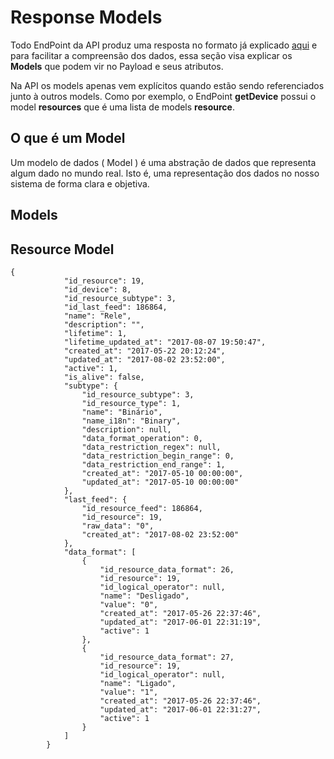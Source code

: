 # Response Models

Todo EndPoint da API produz uma resposta no formato já explicado [aqui](request-response.html) e para facilitar a compreensão dos dados, essa seção visa explicar os **Models** que podem vir no Payload e seus atributos.

Na API os models apenas vem explícitos quando estão sendo referenciados junto à outros models. Como por exemplo, o EndPoint **getDevice** possui o model **resources** que é uma lista de models **resource**.

## O que é um Model

Um modelo de dados ( Model ) é uma abstração de dados que representa algum dado no mundo real. Isto é, uma representação dos dados no nosso sistema de forma clara e objetiva.

Models
-----------------

## Resource Model

```
{
            "id_resource": 19,
            "id_device": 8,
            "id_resource_subtype": 3,
            "id_last_feed": 186864,
            "name": "Rele",
            "description": "",
            "lifetime": 1,
            "lifetime_updated_at": "2017-08-07 19:50:47",
            "created_at": "2017-05-22 20:12:24",
            "updated_at": "2017-08-02 23:52:00",
            "active": 1,
            "is_alive": false,
            "subtype": {
                "id_resource_subtype": 3,
                "id_resource_type": 1,
                "name": "Binário",
                "name_i18n": "Binary",
                "description": null,
                "data_format_operation": 0,
                "data_restriction_regex": null,
                "data_restriction_begin_range": 0,
                "data_restriction_end_range": 1,
                "created_at": "2017-05-10 00:00:00",
                "updated_at": "2017-05-10 00:00:00"
            },
            "last_feed": {
                "id_resource_feed": 186864,
                "id_resource": 19,
                "raw_data": "0",
                "created_at": "2017-08-02 23:52:00"
            },
            "data_format": [
                {
                    "id_resource_data_format": 26,
                    "id_resource": 19,
                    "id_logical_operator": null,
                    "name": "Desligado",
                    "value": "0",
                    "created_at": "2017-05-26 22:37:46",
                    "updated_at": "2017-06-01 22:31:19",
                    "active": 1
                },
                {
                    "id_resource_data_format": 27,
                    "id_resource": 19,
                    "id_logical_operator": null,
                    "name": "Ligado",
                    "value": "1",
                    "created_at": "2017-05-26 22:37:46",
                    "updated_at": "2017-06-01 22:31:27",
                    "active": 1
                }
            ]
        }
```
